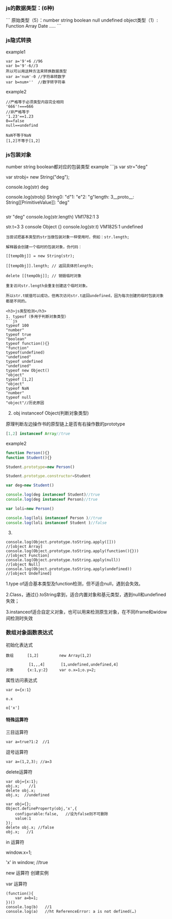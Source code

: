 <h3>js的数据类型：(6种)</h3>
```
  原始类型（5）：number string boolean null undefined
  object类型（1）: Function Array Date .....
```
<h3>js隐式转换</h3>

example1
```
var a='9'+6 //96
var b='9'-6//3
所以可以用这种方法来转换数据类型
var a='num'-0 //字符串转数字
var b=num+''  //数字转字符串
```
example2
```
//严格等于必须类型内容完全相同
'666'!===666
//非严格等于
'1.23'==1.23
0==false
null==undefind

NaN不等于NaN
[1,2]不等于[1,2]
```
<h3>js包装对象</h3>
number string boolean都对应的包装类型
example
```js
var str="deg"

var strobj= new String("deg");

console.log(str)
deg

console.log(strobj)
String0: "d"1: "e"2: "g"length: 3__proto__: String[[PrimitiveValue]]: "deg"

```
```
str
"deg"
console.log(str.length)
VM1782:1 3

str.t=3
3
console
Object {}
console.log(str.t)
VM1825:1 undefined

```
当尝试把基本类型的str当做包装对象一样使用时，例如：str.length; 

解释器会创建一个临时的包装对象，伪代码：

[[tempObj]] = new String(str);

[[tempObj]].length; // 返回具体的length;

delete [[tempObj]]; // 销毁临时对象

重复访问str.length会重复创建这个临时对象。

所以str.t赋值可以成功，但再次访问str.t返回undefined，因为每次创建的临时包装对象都是不同的。

<h3>js类型检测</h3>
1. typeof（多用于判断对象类型）
```js
typeof 100
"number"
typeof true
"boolean"
typeof function(){}
"function"
typeof(undefined)
"undefined"
typeof undefined
"undefined"
typeof new Object()
"object"
typeof [1,2]
"object"
typeof NaN
"number"
typeof null
"object"//历史原因
```
2. obj instanceof Object(判断对象类型)

原理判断左边操作书的原型链上是否有右操作数的prototype
```js
[1,2] instanceof Array//true
```
example2
```js
function Person(){}
function Student(){}

Student.prototype=new Person()

Student.prototype.constructor=Student

var deg=new Student()

console.log(deg instanceof Student)//true
console.log(deg instanceof Person)//true

var loli=new Person()

console.log(loli instanceof Person )//true
console.log(loli instanceof Student )//false
```
3.
```Object.prototype.toString.apply()
console.log(Object.prototype.toString.apply([]))                  //[object Array]
console.log(Object.prototype.toString.apply(function(){}))        //[object Function]
console.log(Object.prototype.toString.apply(null))                //[object Null]
console.log(Object.prototype.toString.apply(undefined))           //[object Undefined]
```
1.type of适合基本类型及function检测，但不适合null，遇到会失效。

2.Class，通过{}.toString拿到，适合内置对象和基元类型，遇到null和undefined失效；

3.instanceof适合自定义对象，也可以用来检测原生对象，在不同iframe和widow间检测时失效

<h3>数组对象函数表达式</h3>

初始化表达式
```
数组      [1,2]         new Array(1,2)

          [1,,,4]       [1,undefined,undefined,4]
对象      {x:1,y:2}     var o.x=1;o.y=2;
```
属性访问表达式
```
var o={x:1}

o.x

o['x']
```
<h4>特殊运算符</h4>

三目运算符
```
var a=true?1:2  //1
```
逗号运算符
```
var a=(1,2,3); //a=3
```
delete运算符
```
var obj={x:1};
obj.x;    //1
delete obj.x;
obj.x;  //undefined
```
```
var obj={};
Object.defineProperty(obj,'x',{
    configurable:false,   //设为false则不可删除
    value:1
});
delete obj.x; //false
obj.x;   //1
```
in 运算符

window.x=1;

'x' in window;  //true

new 运算符 创建实例


var 运算符
```
(function(){
    var a=b=1;
})()
console.log(b)   //1
console.log(a)   //ht ReferenceError: a is not defined(…)
```






















  
